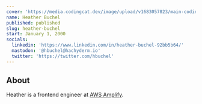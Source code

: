 ```yaml
---
cover: 'https://media.codingcat.dev/image/upload/v1683057823/main-codingcatdev-photo/podcast-guest/hbuchel'
name: Heather Buchel
published: published
slug: heather-buchel
start: January 1, 2000
socials:
  linkedin: 'https://www.linkedin.com/in/heather-buchel-92bb5b64/'
  mastodon: '@hbuchel@hachyderm.io'
  twitter: 'https://twitter.com/hbuchel'
---
```


## About

Heather is a frontend engineer at [AWS Amplify](https://aws.amazon.com/amplify/).
